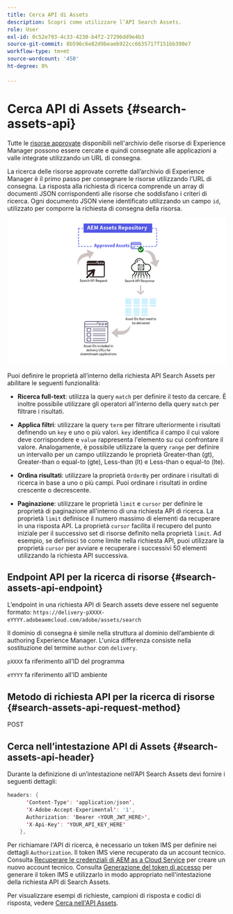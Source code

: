 ```yaml
---
title: Cerca API di Assets
description: Scopri come utilizzare l’API Search Assets.
role: User
exl-id: 0c52e793-4c33-4230-b4f2-27296dd9e4b3
source-git-commit: 8b596c6e82d9beaeb922cc6635717f151bb390e7
workflow-type: tm+mt
source-wordcount: '450'
ht-degree: 0%

---
```


# Cerca API di Assets {#search-assets-api}

Tutte le [risorse approvate](approve-assets.md) disponibili nell&#39;archivio delle risorse di Experience Manager possono essere cercate e quindi consegnate alle applicazioni a valle integrate utilizzando un URL di consegna.

La ricerca delle risorse approvate corrette dall’archivio di Experience Manager è il primo passo per consegnare le risorse utilizzando l’URL di consegna. La risposta alla richiesta di ricerca comprende un array di documenti JSON corrispondenti alle risorse che soddisfano i criteri di ricerca. Ogni documento JSON viene identificato utilizzando un campo `id`, utilizzato per comporre la richiesta di consegna della risorsa.

![Panoramica del protocollo di caricamento binario diretto](assets/search-assets-api-overview.png)

Puoi definire le proprietà all’interno della richiesta API Search Assets per abilitare le seguenti funzionalità:

* **Ricerca full-text**: utilizza la query `match` per definire il testo da cercare.  È inoltre possibile utilizzare gli operatori all&#39;interno della query `match` per filtrare i risultati.

* **Applica filtri**: utilizzare la query `term` per filtrare ulteriormente i risultati definendo un `key` e uno o più valori. `key` identifica il campo il cui valore deve corrispondere e `value` rappresenta l&#39;elemento su cui confrontare il valore. Analogamente, è possibile utilizzare la query `range` per definire un intervallo per un campo utilizzando le proprietà Greater-than (gt), Greater-than o equal-to (gte), Less-than (lt) e Less-than o equal-to (lte).

* **Ordina risultati**: utilizzare la proprietà `OrderBy` per ordinare i risultati di ricerca in base a uno o più campi. Puoi ordinare i risultati in ordine crescente o decrescente.

* **Paginazione**: utilizzare le proprietà `limit` e `cursor` per definire le proprietà di paginazione all&#39;interno di una richiesta API di ricerca. La proprietà `limit` definisce il numero massimo di elementi da recuperare in una risposta API. La proprietà `cursor` facilita il recupero del punto iniziale per il successivo set di risorse definito nella proprietà `limit`. Ad esempio, se definisci `50` come limite nella richiesta API, puoi utilizzare la proprietà `cursor` per avviare e recuperare i successivi 50 elementi utilizzando la richiesta API successiva.

## Endpoint API per la ricerca di risorse {#search-assets-api-endpoint}

L’endpoint in una richiesta API di Search assets deve essere nel seguente formato:
`https://delivery-pXXXX-eYYYY.adobeaemcloud.com/adobe/assets/search`

Il dominio di consegna è simile nella struttura al dominio dell’ambiente di authoring Experience Manager. L&#39;unica differenza consiste nella sostituzione del termine `author` con `delivery`.

`pXXXX` fa riferimento all&#39;ID del programma

`eYYYY` fa riferimento all&#39;ID ambiente

## Metodo di richiesta API per la ricerca di risorse {#search-assets-api-request-method}

POST

## Cerca nell’intestazione API di Assets {#search-assets-api-header}

Durante la definizione di un’intestazione nell’API Search Assets devi fornire i seguenti dettagli:

```java
headers: {
      'Content-Type': 'application/json',
      'X-Adobe-Accept-Experimental': '1',
      Authorization: 'Bearer <YOUR_JWT_HERE>',
      'X-Api-Key': 'YOUR_API_KEY_HERE'
    },
```

Per richiamare l&#39;API di ricerca, è necessario un token IMS per definire nei dettagli `Authorization`. Il token IMS viene recuperato da un account tecnico. Consulta [Recuperare le credenziali di AEM as a Cloud Service](https://experienceleague.adobe.com/docs/experience-manager-cloud-service/content/implementing/developing/generating-access-tokens-for-server-side-apis.html?lang=en#fetch-the-aem-as-a-cloud-service-credentials) per creare un nuovo account tecnico. Consulta [Generazione del token di accesso](https://experienceleague.adobe.com/docs/experience-manager-cloud-service/content/implementing/developing/generating-access-tokens-for-server-side-apis.html?lang=en#generating-the-access-token) per generare il token IMS e utilizzarlo in modo appropriato nell&#39;intestazione della richiesta API di Search Assets.

Per visualizzare esempi di richieste, campioni di risposta e codici di risposta, vedere [Cerca nell&#39;API Assets](https://developer.adobe.com/experience-cloud/experience-manager-apis/api/stable/assets/delivery/#operation/search).
